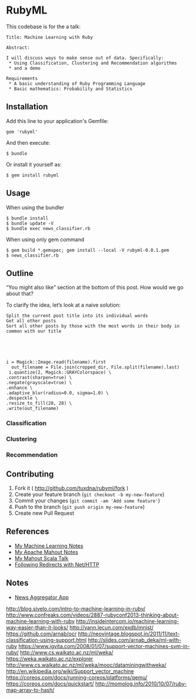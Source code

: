 # RubyML

This codebase is for the a talk:

    Title: Machine Learning with Ruby

    Abstract:

    I will discuss ways to make sense out of data. Specifically:
     * Using Classification, Clustering and Recommendation algorithms
     * and a demo

    Requirements
     * A basic understanding of Ruby Programming Language
     * Basic mathematics: Probability and Statistics

## Installation

Add this line to your application's Gemfile:

    gem 'rubyml'

And then execute:

    $ bundle

Or install it yourself as:

    $ gem install rubyml

## Usage

When using the bundler

    $ bundle install
    $ bundle update -V
    $ bundle exec news_classifier.rb


When using only gem command

    $ gem build *.gemspec; gem install --local -V rubyml-0.0.1.gem
    $ news_classifier.rb

## Outline




“You might also like” section at the bottom of this post. How would we go about that?

To clarify the idea, let’s look at a naive solution:

    Split the current post title into its individual words
    Get all other posts
    Sort all other posts by those with the most words in their body in common with our title





    i = Magick::Image.read(filename).first
      out_filename = File.join(cropped_dir, File.split(filename).last)
     i.quantize(2, Magick::GRAYColorspace) \
    .contrast(sharpen=true) \
    .negate(grayscale=true) \
    .enhance \
    .adaptive_blur(radius=0.0, sigma=1.0) \
    .despeckle \
    .resize_to_fill(28, 28) \
    .write(out_filename)



### Classification


### Clustering


### Recommendation


## Contributing

1. Fork it ( http://github.com/tuxdna/rubyml/fork )
2. Create your feature branch (`git checkout -b my-new-feature`)
3. Commit your changes (`git commit -am 'Add some feature'`)
4. Push to the branch (`git push origin my-new-feature`)
5. Create new Pull Request

## References

 * [My Machine Learning Notes](http://tuxdna.github.io/pages/machine-learning.html)
 * [My Apache Mahout Notes](http://tuxdna.github.io/pages/mahout.html)
 * [My Mahout Scala Talk](http://tuxdna.in/files/presentations/mahout-scala-talk.html)
 * [Following Redirects with Net/HTTP](http://www.railstips.org/blog/archives/2009/03/04/following-redirects-with-nethttp/)

## Notes

 * [News Aggregator App](https://github.com/siyelo/newsagg)

http://blog.siyelo.com/intro-to-machine-learning-in-ruby/
http://www.confreaks.com/videos/2887-rubyconf2013-thinking-about-machine-learning-with-ruby
http://insideintercom.io/machine-learning-way-easier-than-it-looks/
http://yann.lecun.com/exdb/mnist/
https://github.com/arnab/ocr
http://neovintage.blogspot.in/2011/11/text-classification-using-support.html
http://slides.com/arnab_deka/ml-with-ruby
https://www.igvita.com/2008/01/07/support-vector-machines-svm-in-ruby/
http://www.cs.waikato.ac.nz/ml/weka/
https://weka.waikato.ac.nz/explorer
http://www.cs.waikato.ac.nz/ml/weka/mooc/dataminingwithweka/
http://en.wikipedia.org/wiki/Support_vector_machine
https://coreos.com/docs/running-coreos/platforms/qemu/
https://coreos.com/docs/quickstart/
http://momolog.info/2010/10/07/ruby-map-array-to-hash/
